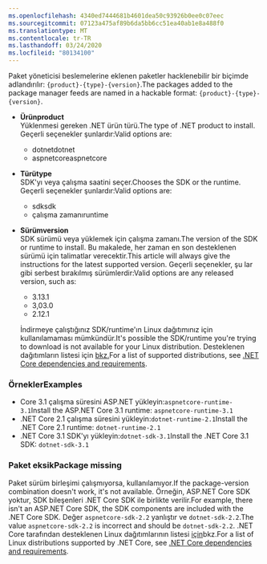 ```yaml
---
ms.openlocfilehash: 4340ed7444681b4601dea50c93926b0ee0c07eec
ms.sourcegitcommit: 07123a475af89b6da5bb6cc51ea40ab1e8a488f0
ms.translationtype: MT
ms.contentlocale: tr-TR
ms.lasthandoff: 03/24/2020
ms.locfileid: "80134100"
---
```


<span data-ttu-id="f5498-101">Paket yöneticisi beslemelerine eklenen paketler hacklenebilir bir biçimde adlandırılır: `{product}-{type}-{version}`.</span><span class="sxs-lookup"><span data-stu-id="f5498-101">The packages added to the package manager feeds are named in a hackable format: `{product}-{type}-{version}`.</span></span>

- <span data-ttu-id="f5498-102">**Ürün**</span><span class="sxs-lookup"><span data-stu-id="f5498-102">**product**</span></span>\
<span data-ttu-id="f5498-103">Yüklenmesi gereken .NET ürün türü.</span><span class="sxs-lookup"><span data-stu-id="f5498-103">The type of .NET product to install.</span></span> <span data-ttu-id="f5498-104">Geçerli seçenekler şunlardır:</span><span class="sxs-lookup"><span data-stu-id="f5498-104">Valid options are:</span></span>

  - <span data-ttu-id="f5498-105">dotnet</span><span class="sxs-lookup"><span data-stu-id="f5498-105">dotnet</span></span>
  - <span data-ttu-id="f5498-106">aspnetcore</span><span class="sxs-lookup"><span data-stu-id="f5498-106">aspnetcore</span></span>

- <span data-ttu-id="f5498-107">**Türü**</span><span class="sxs-lookup"><span data-stu-id="f5498-107">**type**</span></span>\
<span data-ttu-id="f5498-108">SDK'yı veya çalışma saatini seçer.</span><span class="sxs-lookup"><span data-stu-id="f5498-108">Chooses the SDK or the runtime.</span></span> <span data-ttu-id="f5498-109">Geçerli seçenekler şunlardır:</span><span class="sxs-lookup"><span data-stu-id="f5498-109">Valid options are:</span></span>

  - <span data-ttu-id="f5498-110">sdk</span><span class="sxs-lookup"><span data-stu-id="f5498-110">sdk</span></span>
  - <span data-ttu-id="f5498-111">çalışma zamanı</span><span class="sxs-lookup"><span data-stu-id="f5498-111">runtime</span></span>

- <span data-ttu-id="f5498-112">**Sürüm**</span><span class="sxs-lookup"><span data-stu-id="f5498-112">**version**</span></span>\
<span data-ttu-id="f5498-113">SDK sürümü veya yüklemek için çalışma zamanı.</span><span class="sxs-lookup"><span data-stu-id="f5498-113">The version of the SDK or runtime to install.</span></span> <span data-ttu-id="f5498-114">Bu makalede, her zaman en son desteklenen sürümü için talimatlar verecektir.</span><span class="sxs-lookup"><span data-stu-id="f5498-114">This article will always give the instructions for the latest supported version.</span></span> <span data-ttu-id="f5498-115">Geçerli seçenekler, şu lar gibi serbest bırakılmış sürümlerdir:</span><span class="sxs-lookup"><span data-stu-id="f5498-115">Valid options are any released version, such as:</span></span>

  - <span data-ttu-id="f5498-116">3.1</span><span class="sxs-lookup"><span data-stu-id="f5498-116">3.1</span></span>
  - <span data-ttu-id="f5498-117">3,0</span><span class="sxs-lookup"><span data-stu-id="f5498-117">3.0</span></span>
  - <span data-ttu-id="f5498-118">2.1</span><span class="sxs-lookup"><span data-stu-id="f5498-118">2.1</span></span>

  <span data-ttu-id="f5498-119">İndirmeye çalıştığınız SDK/runtime'ın Linux dağıtımınız için kullanılamaması mümkündür.</span><span class="sxs-lookup"><span data-stu-id="f5498-119">It's possible the SDK/runtime you're trying to download is not available for your Linux distribution.</span></span> <span data-ttu-id="f5498-120">Desteklenen dağıtımların listesi için [bkz.](../dependencies.md?pivots=os-linux)</span><span class="sxs-lookup"><span data-stu-id="f5498-120">For a list of supported distributions, see [.NET Core dependencies and requirements](../dependencies.md?pivots=os-linux).</span></span>

### <a name="examples"></a><span data-ttu-id="f5498-121">Örnekler</span><span class="sxs-lookup"><span data-stu-id="f5498-121">Examples</span></span>

- <span data-ttu-id="f5498-122">Core 3.1 çalışma süresini ASP.NET yükleyin:`aspnetcore-runtime-3.1`</span><span class="sxs-lookup"><span data-stu-id="f5498-122">Install the ASP.NET Core 3.1 runtime: `aspnetcore-runtime-3.1`</span></span>
- <span data-ttu-id="f5498-123">.NET Core 2.1 çalışma süresini yükleyin:`dotnet-runtime-2.1`</span><span class="sxs-lookup"><span data-stu-id="f5498-123">Install the .NET Core 2.1 runtime: `dotnet-runtime-2.1`</span></span>
- <span data-ttu-id="f5498-124">.NET Core 3.1 SDK'yı yükleyin:`dotnet-sdk-3.1`</span><span class="sxs-lookup"><span data-stu-id="f5498-124">Install the .NET Core 3.1 SDK: `dotnet-sdk-3.1`</span></span>

### <a name="package-missing"></a><span data-ttu-id="f5498-125">Paket eksik</span><span class="sxs-lookup"><span data-stu-id="f5498-125">Package missing</span></span>

<span data-ttu-id="f5498-126">Paket sürüm birleşimi çalışmıyorsa, kullanılamıyor.</span><span class="sxs-lookup"><span data-stu-id="f5498-126">If the package-version combination doesn't work, it's not available.</span></span> <span data-ttu-id="f5498-127">Örneğin, ASP.NET Core SDK yoktur, SDK bileşenleri .NET Core SDK ile birlikte verilir.</span><span class="sxs-lookup"><span data-stu-id="f5498-127">For example, there isn't an ASP.NET Core SDK, the SDK components are included with the .NET Core SDK.</span></span> <span data-ttu-id="f5498-128">Değer `aspnetcore-sdk-2.2` yanlıştır ve `dotnet-sdk-2.2`.</span><span class="sxs-lookup"><span data-stu-id="f5498-128">The value `aspnetcore-sdk-2.2` is incorrect and should be `dotnet-sdk-2.2`.</span></span> <span data-ttu-id="f5498-129">.NET Core tarafından desteklenen Linux dağıtımlarının listesi [için](../dependencies.md?pivots=os-linux)bkz.</span><span class="sxs-lookup"><span data-stu-id="f5498-129">For a list of Linux distributions supported by .NET Core, see [.NET Core dependencies and requirements](../dependencies.md?pivots=os-linux).</span></span>
